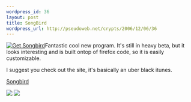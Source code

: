 ```yaml
--- 
wordpress_id: 36
layout: post
title: SongBird
wordpress_url: http://pseudoweb.net/crypts/2006/12/06/36
---
```

<a href="http://songbirdnest.com"><img border="0" alt="Get Songbird" src="http://songbirdnest.com/files/images/button_headphones.png" /></a>Fantastic cool new program. It's still in heavy beta, but it looks interesting and is built ontop of firefox code, so it is easily customizable.

I suggest you check out the site, it's basically an uber black itunes.

<a href="http://www.songbirdnest.com">Songbird</a>

<a href="http://www.songbirdnest.com/themes/gespaa_customized/screenshot_library.png">
<img border="0" src="http://www.songbirdnest.com/themes/gespaa_customized/screenthumb_library.png" /></a>

<a href="http://www.songbirdnest.com/themes/gespaa_customized/screenshot_lastfm.png">
<img border="0" src="http://www.songbirdnest.com/themes/gespaa_customized/screenthumb_lastfm.png" /></a>

